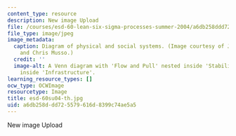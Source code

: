 ```yaml
---
content_type: resource
description: New image Upload
file: /courses/esd-60-lean-six-sigma-processes-summer-2004/a6db258ddd725579616d8399c74ae5a5_esd-60su04-th.jpg
file_type: image/jpeg
image_metadata:
  caption: Diagram of physical and social systems. (Image courtesy of Joel Cutcher-Gershenfeld
    and Chris Musso.)
  credit: ''
  image-alt: A Venn diagram with 'Flow and Pull' nested inside 'Stability', nested
    inside 'Infrastructure'.
learning_resource_types: []
ocw_type: OCWImage
resourcetype: Image
title: esd-60su04-th.jpg
uid: a6db258d-dd72-5579-616d-8399c74ae5a5
---
```

New image Upload

